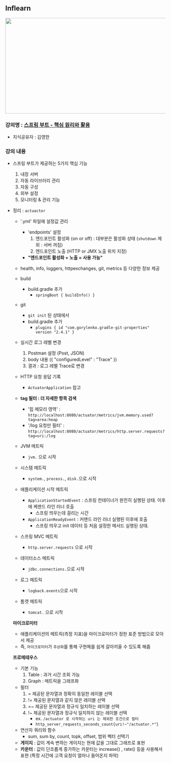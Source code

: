 ## Inflearn

<img src="https://github.com/JHyun0302/server/assets/60764632/24cec8a1-ddb4-42c4-8e5b-2ff8d8fe6f49"  width="600" height="300"/>

### 강의명 : [스프링 부트 - 핵심 원리와 활용](https://www.inflearn.com/course/%EC%8A%A4%ED%94%84%EB%A7%81%EB%B6%80%ED%8A%B8-%ED%95%B5%EC%8B%AC%EC%9B%90%EB%A6%AC-%ED%99%9C%EC%9A%A9)

- 지식공유자 : 김영한

### 강의 내용

- 스프링 부트가 제공하는 5가지 핵심 기능
    1. 내장 서버
    2. 자동 라이브러리 관리
    3. 자동 구성
    4. 외부 설정
    5. 모니터링 & 관리 기능

- 정리 : `actuactor`
    - '.yml' 파일에 설정값 관리
        - 'endpoints' 설정
            1. 엔드포인트 활성화 (on or off) : 대부분은 활성화 상태 (`shutdown` 제외 : 서버 꺼짐)
            2. 엔드포인트 노출 (HTTP or JMX 노출 위치 지정)
        - **"엔드포인트 활성화 + 노출 = 사용 가능"**

    - health, info, loggers, httpexchanges, git, metrics 등 다양한 정보 제공

    - build
        - build.gradle 추가
            - `springBoot { buildInfo() }`
    - git
        - `git init` 된 상태에서
        - build.gradle 추가
            - `plugins { id "com.gorylenko.gradle-git-properties" version "2.4.1" }`

    - 실시간 로그 레벨 변경
        1. Postman 설정 (Post, JSON)
        2. body 내용 ({ "configuredLevel" : "Trace" })
        3. 결과 : 로그 레벨 Trace로 변경

    - HTTP 요청 응답 기록
        - `ActuatorApplication` 참고

    - **tag 필터 : 더 자세한 항목 검색**
        - '힙 메모리 영역' : `http://localhost:8080/actuator/metrics/jvm.memory.used?tag=area:heap`
        - '/log 요청만 필터' : `http://localhost:8080/actuator/metrics/http.server.requests?tag=uri:/log`

    - JVM 메트릭
        - `jvm.` 으로 시작

    - 시스템 메트릭
        - `system.`, `process.`, `disk.`으로 시작

    - 애플리케이션 시작 메트릭
        - `ApplicationStartedEvent` : 스프링 컨테이너가 완전히 실행된 상태. 이후에 케맨드 라인 러너 호출
            - 스프링 띄우는데 걸리는 시간
        - `ApplicationReadyEvent` : 커맨드 라인 러너 실행된 이후에 호출
            - 스프링 띄우고 init 데이터 등 처음 설정한 메서드 실행된 상태.

    - 스프링 MVC 메트릭
        - `http.server.requests` 으로 시작

    - 데이터소스 메트릭
        - `jdbc.connections.`으로 시작

    - 로그 메트릭
        - `logback.events`으로 시작

    - 톰캣 메트릭
        - `tomcat.` 으로 시작

  **마이크로미터**
    - 애플리케이션의 메트릭(측정 지표)을 마이크로미터가 정한 표준 방법으로 모아서 제공
    - 즉, `마이크로미터`가 `추상화`를 통해 구현체를 쉽게 갈아끼울 수 있도록 해줌

  **프로메테우스**
    - 기본 기능
        1. Table : 과거 시간 조회 가능
        2. Graph : 메트릭을 그래프화
    - 필터
        1. = 제공된 문자열과 정확히 동일한 레이블 선택
        2. != 제공된 문자열과 같지 않은 레이블 선택
        3. =~ 제공된 문자열과 정규식 일치하는 레이블 선택
        4. !~ 제공된 문자열과 정규식 일치하지 않는 레이블 선택
            - ex. `/actuator 로 시작하는 uri 는 제외한 조건으로 필터`
            - `http_server_requests_seconds_count{uri!~"/actuator.*"}`
    - 연산자 쿼리와 함수
        - sum, sum by, count, topk, offset, 범위 벡터 선택기
    - **게이지** : 값이 계속 변하는 게이지는 현재 값을 그대로 그래프로 표현
    - **카운터** : 값이 단조롭게 증가하는 카운터는 increase() , rate() 등을 사용해서 표현 (특정 시간에 고객 요청이 얼마나 들어온지 파악)

